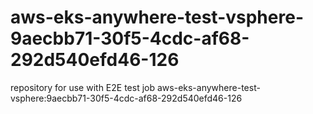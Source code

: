 # aws-eks-anywhere-test-vsphere-9aecbb71-30f5-4cdc-af68-292d540efd46-126
repository for use with E2E test job aws-eks-anywhere-test-vsphere:9aecbb71-30f5-4cdc-af68-292d540efd46-126
